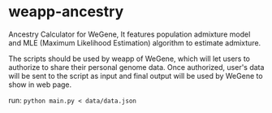 # weapp-ancestry

Ancestry Calculator for WeGene, It features population admixture model and MLE (Maximum Likelihood Estimation) algorithm to estimate admixture.

The scripts should be used by weapp of WeGene, which will let users to authorize to share their personal genome data. Once authorized, user's data will be sent to the script as input and final output will be used by WeGene to show in web page.

run: `python main.py < data/data.json`